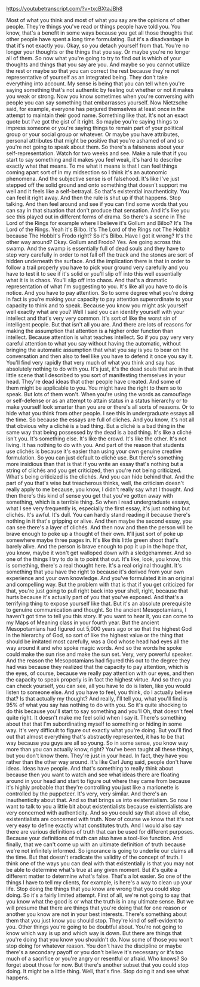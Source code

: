 https://youtubetranscript.com/?v=txcBXtaJBh8

 Most of what you think and most of what you say are the opinions of other people. They're things you've read or things people have told you. You know, that's a benefit in some ways because you get all those thoughts that other people have spent a long time formulating. But it's a disadvantage in that it's not exactly you. Okay, so you detach yourself from that. You're no longer your thoughts or the things that you say. Or maybe you're no longer all of them. So now what you're going to try to find out is which of your thoughts and things that you say are you. And maybe so you cannot utilize the rest or maybe so that you can correct the rest because they're not representative of yourself as an integrated being. They don't take everything into account. My sense is being that you can tell when you're saying something that's not authentic by feeling out whether or not it makes you weak or strong. Now you know sometimes when you're conversing with people you can say something that embarrasses yourself. Now Nietzsche said, for example, everyone has perjured themselves at least once in the attempt to maintain their good name. Something like that. It's not an exact quote but I've got the gist of it right. So maybe you're saying things to impress someone or you're saying things to remain part of your political group or your social group or whatever. Or maybe you have attributes, personal attributes that might be positive that you're ashamed of and so you're not going to speak about them. So there's a falseness about your self-representation. Watch for two weeks and see. Make a rule that if you start to say something and it makes you feel weak, it's hard to describe exactly what that means. To me what it means is that I can feel things coming apart sort of in my midsection so I think it's an autonomic phenomena. And the subjective sense is of falsehood. It's like I've just stepped off the solid ground and onto something that doesn't support me well and it feels like a self-betrayal. So that's existential inauthenticity. You can feel it right away. And then the rule is shut up if that happens. Stop talking. And then feel around and see if you can find some words that you can say in that situation that don't produce that sensation. And it's like you see this played out in different forms of drama. So there's a scene in The Lord of the Rings for example where I believe it's Gollum and Bilbo? It's The Lord of the Rings. Yeah it's Bilbo. It's The Lord of the Rings not The Hobbit because The Hobbit's Frodo right? So it's Bilbo. Have I got it wrong? It's the other way around? Okay. Gollum and Frodo? Yes. Are going across this swamp. And the swamp is essentially full of dead souls and they have to step very carefully in order to not fall off the track and the stones are sort of hidden underneath the surface. And the implication there is that in order to follow a trail properly you have to pick your ground very carefully and you have to test it to see if it's solid or you'll slip off into this well essentially what it is is chaos. You'll slip off into chaos. And that's a dramatic representation of what I'm suggesting to you. It's like all you have to do is notice. And you have to pay attention. So to some degree what you're doing in fact is you're making your capacity to pay attention superordinate to your capacity to think and to speak. Because you know you might ask yourself well exactly what are you? Well I said you can identify yourself with your intellect and that's very very common. It's sort of like the worst sin of intelligent people. But that isn't all you are. And there are lots of reasons for making the assumption that attention is a higher order function than intellect. Because attention is what teaches intellect. So if you pay very very careful attention to what you say without having the automatic, without bringing the automatic assumption that what you say is you to bear on the conversation and then also to feel like you have to defend it once you say it. You'll find very rapidly that very much of what you think and say has absolutely nothing to do with you. It's just, it's the dead souls that are in that little scene that I described to you sort of manifesting themselves in your head. They're dead ideas that other people have created. And some of them might be applicable to you. You might have the right to them so to speak. But lots of them won't. When you're using the words as camouflage or self-defense or as an attempt to attain status in a status hierarchy or to make yourself look smarter than you are or there's all sorts of reasons. Or to hide what you think from other people. I see this in undergraduate essays all the time. So because the essays are full of cliches. And you know, it's not all that obvious why a cliché is a bad thing. But a cliché is a bad thing in the same way that being possessed by the dead is a bad thing. It's like a cliché isn't you. It's something else. It's like the crowd. It's like the other. It's not living. It has nothing to do with you. And part of the reason that students use clichés is because it's easier than using your own genuine creative formulation. So you can just default to cliché use. But there's something more insidious than that is that if you write an essay that's nothing but a string of clichés and you get criticized, then you're not being criticized. What's being criticized is the clichés. And you can hide behind that. And the part of you that's wise but treacherous thinks, well, the criticism doesn't really apply to me because, you know, I didn't really say what I thought. And then there's this kind of sense you get that you've gotten away with something, which is a terrible thing. So when I read undergraduate essays, what I see very frequently is, especially the first essay, it's just nothing but clichés. It's awful. It's dull. You can hardly stand reading it because there's nothing in it that's gripping or alive. And then maybe the second essay, you can see there's a layer of clichés. And then now and then the person will be brave enough to poke up a thought of their own. It'll just sort of poke up somewhere maybe three pages in. It's like this little green shoot that's barely alive. And the person is brave enough to pop it up in the hope that, you know, maybe it won't get walloped down with a sledgehammer. And so one of the things I try to do is to point that out. It's like, look, you know, this is something, there's a real thought here. It's a real original thought. It's something that you have the right to because it's derived from your own experience and your own knowledge. And you've formulated it in an original and compelling way. But the problem with that is that if you get criticized for that, you're just going to pull right back into your shell, right, because that hurts because it's actually part of you that you've exposed. And that's a terrifying thing to expose yourself like that. But it's an absolute prerequisite to genuine communication and thought. So the ancient Mesopotamians, I haven't got time to tell you this story. If you want to hear it, you can come to my Maps of Meaning class in your fourth year. But the ancient Mesopotamians had figured out 5,000 years ago or so that the highest God in the hierarchy of God, so sort of like the highest value or the thing that should be imitated most carefully, was a God whose head had eyes all the way around it and who spoke magic words. And so the words he spoke could make the sun rise and make the sun set. Very, very powerful speaker. And the reason the Mesopotamians had figured this out to the degree they had was because they realized that the capacity to pay attention, which is the eyes, of course, because we really pay attention with our eyes, and then the capacity to speak properly is in fact the highest virtue. And so then you can check yourself, you can see, all you have to do is listen, like you would listen to someone else. And you have to feel, you think, do I actually believe that? Is that actually my thought? And really, I'll tell you, what you'll find is 95% of what you say has nothing to do with you. So it's quite shocking to do this because you'll start to say something and you'll Oh, that doesn't feel quite right. It doesn't make me feel solid when I say it. There's something about that that I'm subordinating myself to something or hiding in some way. It's very difficult to figure out exactly what you're doing. But you'll find out that almost everything that's abstractly represented, it has to be that way because you guys are all so young. So in some sense, you know way more than you can actually know, right? You've been taught all these things, but you don't know them. They're just in your head. In fact, they have you rather than the other way around. It's like Carl Jung said, people don't have ideas. Ideas have people. And that's something to really think about because then you want to watch and see what ideas there are floating around in your head and start to figure out where they came from because it's highly probable that they're controlling you just like a marionette is controlled by the puppeteer. It's very, very similar. And there's an inauthenticity about that. And so that brings us into existentialism. So now I want to talk to you a little bit about existentialists because existentialists are very concerned with authenticity. And so you could say that above all else, existentialists are concerned with truth. Now of course we know that it's not very easy to define exactly what constitutes truth. And I would also say there are various definitions of truth that can be used for different purposes. Because your definitions of truth can also have a tool-like function. And finally, that we can't come up with an ultimate definition of truth because we're not infinitely informed. So ignorance is going to underlie our claims all the time. But that doesn't eradicate the validity of the concept of truth. I think one of the ways you can deal with that existentially is that you may not be able to determine what's true at any given moment. But it's quite a different matter to determine what's false. That's a lot easier. So one of the things I have to tell my clients, for example, is here's a way to clean up your life. Stop doing the things that you know are wrong that you could stop doing. So it's a fairly limited attempt. First of all, we're not going to say that you know what the good is or what the truth is in any ultimate sense. But we will presume that there are things that you're doing that for one reason or another you know are not in your best interests. There's something about them that you just know you should stop. They're kind of self-evident to you. Other things you're going to be doubtful about. You're not going to know which way is up and which way is down. But there are things that you're doing that you know you shouldn't do. Now some of those you won't stop doing for whatever reason. You don't have the discipline or maybe there's a secondary payoff or you don't believe it's necessary or it's too much of a sacrifice or you're angry or resentful or afraid. Who knows? So forget about those for now. But there's another subset that you could stop doing. It might be a little thing. Well, that's fine. Stop doing it and see what happens.